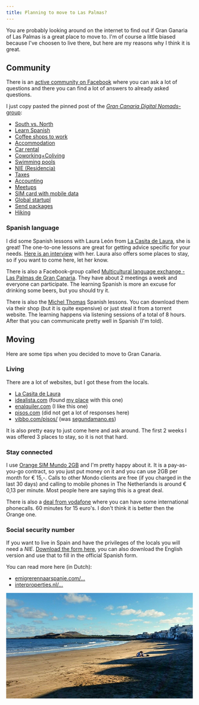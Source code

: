 ```yaml
---
title: Planning to move to Las Palmas?
---
```


You are probably looking around on the internet to find out if Gran Ganaria of Las Palmas is a great place to move to.
I'm of course a little biased because I've choosen to live there, but here are my reasons why I think it is great.

## Community
There is an [active community on Facebook](https://www.facebook.com/groups/201877786658754/) where you can ask a lot of questions and there you can find a lot of answers to already asked questions.

I just copy pasted the pinned post of the [*Gran Canaria Digital Nomads*-group](https://www.facebook.com/groups/201877786658754/):

* [South vs. North](https://www.facebook.com/groups/201877786658754/permalink/406932096153321/)
* [Learn Spanish](https://www.facebook.com/groups/201877786658754/permalink/351465558366642/)
* [Coffee shops to work](https://www.facebook.com/groups/201877786658754/permalink/326277950885403/)
* [Accommodation](https://www.facebook.com/groups/201877786658754/permalink/320836974762834/)
* [Car rental](https://www.facebook.com/groups/201877786658754/permalink/389968741182990/)
* [Coworking+Coliving](http://www.thesurfoffice.com/)
* [Swimming pools](https://www.facebook.com/groups/201877786658754/permalink/469876796525517/)
* [NIE (Residencia)](https://www.facebook.com/groups/201877786658754/permalink/355155904664274/)
* [Taxes](https://www.facebook.com/groups/201877786658754/permalink/299332983579900/)
* [Accounting](https://www.facebook.com/groups/201877786658754/permalink/495765700603293/)
* [Meetups](http://www.meetup.com/gran-canaria-digital-nomads/)
* [SIM card with mobile data](https://www.facebook.com/groups/201877786658754/permalink/383069151872949/)
* [Global startupl](https://www.facebook.com/groups/201877786658754/permalink/375588975954300)
* [Send packages](https://www.facebook.com/groups/201877786658754/permalink/399804570199407/)
* [Hiking](https://www.facebook.com/groups/201877786658754/permalink/487788338067696/?comment_id=487873871392476&reply_comment_id=487896531390210&notif_t=group_comment)

### Spanish language
I did some Spanish lessons with Laura León from [La Casita de Laura](https://www.facebook.com/lacasitadelauralpgc), she is great! The one-to-one lessons are great for getting advice specific for your needs. [Here is an interview](https://www.youtube.com/watch?v=f8guaQ6bPt0) with her. Laura also offers some places to stay, so if you want to come here, let her know.

There is also a Facebook-group called [Multicultural language exchange - Las Palmas de Gran Canaria](https://www.facebook.com/groups/122339838104153/). They have about 2 meetings a week and everyone can participate. The learning Spanish is more an excuse for drinking some beers, but you should try it.

There is also the [Michel Thomas](http://www.michelthomas.com/) Spanish lessons. You can download them via their shop (but it is quite expensive) or just steal it from a torrent website. The learning happens via listening sessions of a total of 8 hours. After that you can communicate pretty well in Spanish (I'm told).

## Moving
Here are some tips when you decided to move to Gran Canaria.

### Living
There are a lot of websites, but I got these from the locals.

* [La Casita de Laura](https://www.facebook.com/lacasitadelauralpgc)
* [idealista.com](http://www.idealista.com) (found [my place](/my-place) with this one)
* [enalquiler.com](http://www.enalquiler.com) (I like this one)
* [pisos.com](http://www.pisos.com) (did not get a lot of responses here)
* [vibbo.com/pisos/](http://www.vibbo.com/pisos/) (was [segundamano.es](http://www.segundamano.es))

It is also pretty easy to just come here and ask around. The first 2 weeks I was offered 3 places to stay, so it is not that hard.

### Stay connected
I use [Orange SIM Mundo 2GB](http://www.simmundo.es/) and I'm pretty happy about it. It is a pay-as-you-go contract, so you just put money on it and you can use 2GB per month for € 15,-. Calls to other Mondo clients are free (if you charged in the last 30 days) and calling to mobile phones in The Netherlands is around € 0,13 per minute. Most people here are saying this is a great deal. 

There is also a [deal from vodafone](http://www.vodafone.es/tienda/particulares/es/catalogo/ficha/prepago/movil/tarjeta/sim_vodafone_internacional_smartphone/) where you can have some international phonecalls. 60 minutes for 15 euro's. I don't think it is better then the Orange one.

### Social security number
If you want to live in Spain and have the privileges of the locals you will need a *NIE*. [Download the form here](http://extranjeros.empleo.gob.es/es/ModelosSolicitudes/Mod_solicitudes2/), you can also download the English version and use that to fill in the official Spanish form.

You can read more here (in Dutch):
* [emigrerennaarspanje.com/...](http://www.emigrerennaarspanje.com/emigreren/nie-nummer-aanvragen)
* [interproperties.nl/...](http://www.interproperties.nl/huis/uitleg_invullen_NIE_formulier.html)

![Quiet beach at the moment of Ojos de Garza](/images/quiet-beach-ojos-de-garza.jpg)
